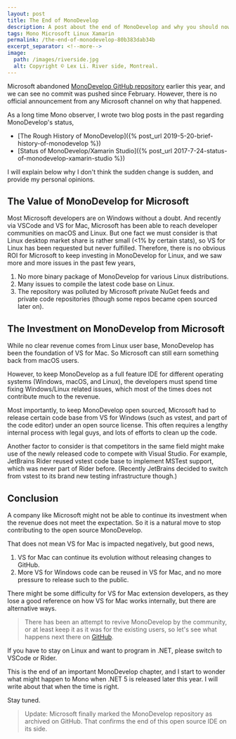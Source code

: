 ```yaml
---
layout: post
title: The End of MonoDevelop
description: A post about the end of MonoDevelop and why you should now abandon it.
tags: Mono Microsoft Linux Xamarin
permalink: /the-end-of-monodevelop-80b383dab34b
excerpt_separator: <!--more-->
image: 
  path: /images/riverside.jpg
  alt: Copyright © Lex Li. River side, Montreal.
---
```


Microsoft abandoned [MonoDevelop GitHub repository](https://github.com/mono/monodevelop/graphs/contributors) earlier this year, and we can see no commit was pushed since February. However, there is no official announcement from any Microsoft channel on why that happened.
<!--more-->
As a long time Mono observer, I wrote two blog posts in the past regarding MonoDevelop's status,

* [The Rough History of MonoDevelop]({% post_url 2019-5-20-brief-history-of-monodevelop %})
* [Status of MonoDevelop/Xamarin Studio]({% post_url 2017-7-24-status-of-monodevelop-xamarin-studio %})

I will explain below why I don't think the sudden change is sudden, and provide my personal opinions.

## The Value of MonoDevelop for Microsoft
Most Microsoft developers are on Windows without a doubt. And recently via VSCode and VS for Mac, Microsoft has been able to reach developer communities on macOS and Linux. But one fact we must consider is that Linux desktop market share is rather small (<1% by certain stats), so VS for Linux has been requested but never fulfilled. Therefore, there is no obvious ROI for Microsoft to keep investing in MonoDevelop for Linux, and we saw more and more issues in the past few years,

1. No more binary package of MonoDevelop for various Linux distributions.
1. Many issues to compile the latest code base on Linux.
1. The repository was polluted by Microsoft private NuGet feeds and private code repositories (though some repos became open sourced later on).

## The Investment on MonoDevelop from Microsoft
While no clear revenue comes from Linux user base, MonoDevelop has been the foundation of VS for Mac. So Microsoft can still earn something back from macOS users.

However, to keep MonoDevelop as a full feature IDE for different operating systems (Windows, macOS, and Linux), the developers must spend time fixing Windows/Linux related issues, which most of the times does not contribute much to the revenue.

Most importantly, to keep MonoDevelop open sourced, Microsoft had to release certain code base from VS for Windows (such as vstest, and part of the code editor) under an open source license. This often requires a lengthy internal process with legal guys, and lots of efforts to clean up the code.

Another factor to consider is that competitors in the same field might make use of the newly released code to compete with Visual Studio. For example, JetBrains Rider reused vstest code base to implement MSTest support, which was never part of Rider before. (Recently JetBrains decided to switch from vstest to its brand new testing infrastructure though.)

## Conclusion
A company like Microsoft might not be able to continue its investment when the revenue does not meet the expectation. So it is a natural move to stop contributing to the open source MonoDevelop.

That does not mean VS for Mac is impacted negatively, but good news,

1. VS for Mac can continue its evolution without releasing changes to GitHub.
1. More VS for Windows code can be reused in VS for Mac, and no more pressure to release such to the public.

There might be some difficulty for VS for Mac extension developers, as they lose a good reference on how VS for Mac works internally, but there are alternative ways.

> There has been an attempt to revive MonoDevelop by the community, or at least keep it as it was for the existing users, so let's see what happens next there on [GitHub](https://github.com/dotdevelop/dotdevelop/issues).

If you have to stay on Linux and want to program in .NET, please switch to VSCode or Rider.

This is the end of an important MonoDevelop chapter, and I start to wonder what might happen to Mono when .NET 5 is released later this year. I will write about that when the time is right.

Stay tuned.

> Update: Microsoft finally marked the MonoDevelop repository as archived on GitHub. That confirms the end of this open source IDE on its side.
